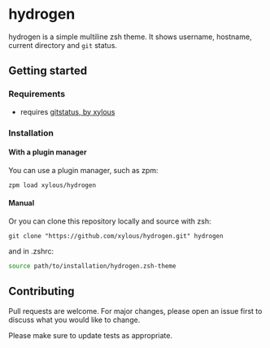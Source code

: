 # hydrogen

hydrogen is a simple multiline zsh theme. It shows username, hostname, current
directory and `git` status.

## Getting started

### Requirements

- requires [gitstatus, by xylous](https://github.com/xylous/gitstatus)

### Installation

#### With a plugin manager

You can use a plugin manager, such as zpm:

```
zpm load xylous/hydrogen
```

#### Manual

Or you can clone this repository locally and source with zsh:

```
git clone "https://github.com/xylous/hydrogen.git" hydrogen
```

and in .zshrc:
```zsh
source path/to/installation/hydrogen.zsh-theme
```

## Contributing

Pull requests are welcome. For major changes, please open an issue first to
discuss what you would like to change.

Please make sure to update tests as appropriate.
